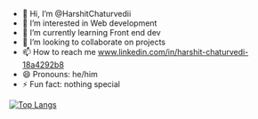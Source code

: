 - 👋 Hi, I’m @HarshitChaturvedii
- 👀 I’m interested in Web development
- 🌱 I’m currently learning Front end dev
- 💞️ I’m looking to collaborate on projects
- 📫 How to reach me www.linkedin.com/in/harshit-chaturvedi-18a4292b8
- 😄 Pronouns: he/him
- ⚡ Fun fact: nothing special



[![Top Langs](https://github-readme-stats-git-masterrstaa-rickstaa.vercel.app/api/top-langs/?username=harshitchaturvedii)](https://github.com/anuraghazra/github-readme-stats)
<!---
HarshitChaturvedii/HarshitChaturvedii is a ✨ special ✨ repository because its `README.md` (this file) appears on your GitHub profile.
You can click the Preview link to take a look at your changes.
--->
